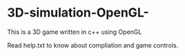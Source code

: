 # 3D-simulation-OpenGL-
This is a 3D game written in c++ using OpenGL 

Read help.txt to know about compliation and game controls.
